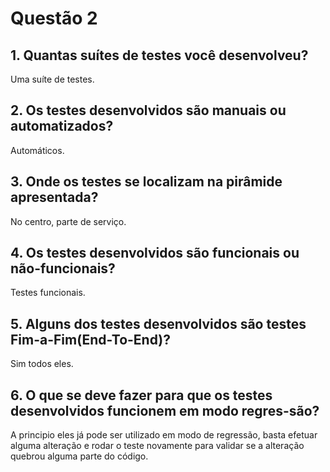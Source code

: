 # Questão 2

## 1. Quantas suítes de testes você desenvolveu?
Uma suíte de testes.

## 2. Os testes desenvolvidos são manuais ou automatizados?
Automáticos.

## 3. Onde os testes se localizam na pirâmide apresentada?
No centro, parte de serviço.

## 4. Os testes desenvolvidos são funcionais ou não-funcionais?
Testes funcionais.

## 5. Alguns dos testes desenvolvidos são testes Fim-a-Fim(End-To-End)?
Sim todos eles.

## 6. O que se deve fazer para que os testes desenvolvidos funcionem em modo regres-são?
A principio eles já pode ser utilizado em modo de regressão, basta efetuar alguma alteração e rodar o teste novamente para validar se a alteração quebrou alguma parte do código.